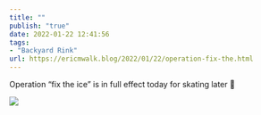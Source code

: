 ```yaml
---
title: ""
publish: "true"
date: 2022-01-22 12:41:56
tags:
- "Backyard Rink"
url: https://ericmwalk.blog/2022/01/22/operation-fix-the.html
---
```

Operation “fix the ice” is in full effect today for skating later 🏒


![](https://ericmwalk.blog/uploads/2022/091794dcc8.jpg)